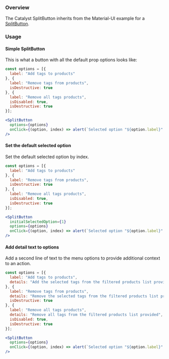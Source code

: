 ### Overview

The Catalyst SplitButton inherits from the Material-UI example for a [SplitButton](https://material-ui.com/components/buttons/#split-button).

### Usage

#### Simple SplitButton

This is what a button with all the default prop options looks like:

```jsx
const options = [{
  label: "Add tags to products"
}, {
  label: "Remove tags from products",
  isDestructive: true
}, {
  label: "Remove all tags products",
  isDisabled: true,
  isDestructive: true
}];

<SplitButton
  options={options}
  onClick={(option, index) => alert(`Selected option "${option.label}" at index (${index})`)}
/>
```

#### Set the default selected option

Set the default selected option by index.

```jsx
const options = [{
  label: "Add tags to products"
}, {
  label: "Remove tags from products",
  isDestructive: true
}, {
  label: "Remove all tags products",
  isDisabled: true,
  isDestructive: true
}];

<SplitButton
  initialSelectedOption={1}
  options={options}
  onClick={(option, index) => alert(`Selected option "${option.label}" at index (${index})`)}
/>
```

#### Add detail text to options

Add a second line of text to the menu options to provide additional context to an action.

```jsx
const options = [{
  label: "Add tags to products",
  details: "Add the selected tags from the filtered products list provided."
}, {
  label: "Remove tags from products",
  details: "Remove the selected tags from the filtered products list provided.",
  isDestructive: true
}, {
  label: "Remove all tags products",
  details: "Remove all tags from the filtered products list provided",
  isDisabled: true,
  isDestructive: true
}];

<SplitButton
  options={options}
  onClick={(option, index) => alert(`Selected option "${option.label}" at index (${index})`)}
/>